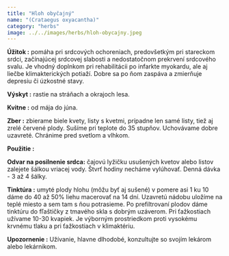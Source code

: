 ```yaml
---
title: "Hloh obyčajný"
name: "(Crataegus oxyacantha)"
category: "herbs"
image: ../../images/herbs/hloh-obycajny.jpeg
---
```


<strong>Úžitok :</strong> pomáha pri srdcových ochoreniach, predovšetkým pri stareckom srdci, začínajúcej srdcovej slabosti a nedostatočnom prekrvení srdcového svalu. Je vhodný doplnkom pri rehabilitácii po infarkte myokardu, ale aj liečbe klimakterických potiaží. Dobre sa po ňom zaspáva a zmierňuje depresiu či úzkostné stavy.

<strong>Výskyt :</strong> rastie na stráňach a okrajoch lesa.

<strong>Kvitne :</strong> od mája do júna.

<strong>Zber :</strong> zbierame biele kvety, listy s kvetmi, prípadne len samé listy, tiež aj zrelé červené plody. Sušíme pri teplote do 35 stupňov. Uchovávame dobre uzavreté. Chránime pred svetlom a vlhkom.

<strong>Použitie :</strong>

<strong>Odvar na posilnenie srdca:</strong> čajovú lyžičku usušených kvetov alebo listov zalejete šálkou vriacej vody. Štvrť hodiny necháme vylúhovať. Denná dávka - 3 až 4 šálky.

<strong>Tinktúra :</strong> umyté plody hlohu (môžu byť aj sušené) v pomere asi 1 ku 10 dáme do 40 až 50% liehu macerovať na 14 dní. Uzavretú nádobu uložíme na teplé miesto a sem tam s ňou potrasieme. Po prefiltrovaní plodov dáme tinktúru do fľaštičky z tmavého skla s dobrým uzáverom. Pri ťažkostiach užívame 10-30 kvapiek. Je výborným prostriedkom proti vysokému krvnému tlaku a pri ťažkostiach v klimaktériu.

<strong>Upozornenie :</strong> Užívanie, hlavne dlhodobé, konzultujte so svojím lekárom alebo lekárnikom.
